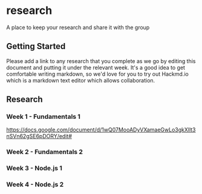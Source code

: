 # research
A place to keep your research and share it with the group

## Getting Started

Please add a link to any research that you complete as we go by editing this document and putting it under the relevant week. It's a good idea to get comfortable writing markdown, so we'd love for you to try out Hackmd.io which is a markdown text editor which allows collaboration.

## Research

### Week 1 - Fundamentals 1
https://docs.google.com/document/d/1wQ07MooADyVXamaeGwLo3gkXllt3nSVn62gSE6pDORY/edit#


### Week 2 - Fundamentals 2


### Week 3 - Node.js 1


### Week 4 - Node.js 2


